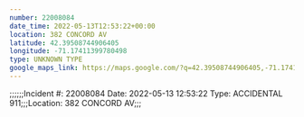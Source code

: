 ```yaml
---
number: 22008084
date_time: 2022-05-13T12:53:22+00:00
location: 382 CONCORD AV
latitude: 42.39508744906405
longitude: -71.17411399780498
type: UNKNOWN TYPE
google_maps_link: https://maps.google.com/?q=42.39508744906405,-71.17411399780498
---
```


;;;;;;Incident #: 22008084  Date: 2022-05-13 12:53:22   Type: ACCIDENTAL 911;;;Location: 382 CONCORD AV;;;
